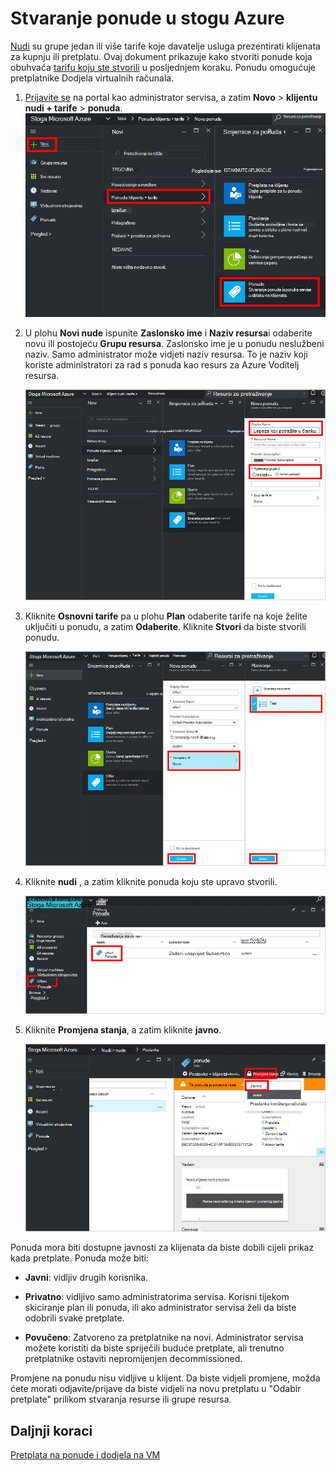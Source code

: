 <properties
    pageTitle="Stvaranje ponude u stogu Azure | Microsoft Azure"
    description="Kao administrator usluge, upute za stvaranje ponude za vaše klijenata u stogu Azure."
    services="azure-stack"
    documentationCenter=""
    authors="ErikjeMS"
    manager="byronr"
    editor=""/>

<tags
    ms.service="azure-stack"
    ms.workload="na"
    ms.tgt_pltfrm="na"
    ms.devlang="na"
    ms.topic="get-started-article"
    ms.date="09/26/2016"
    ms.author="erikje"/>

# <a name="create-an-offer-in-azure-stack"></a>Stvaranje ponude u stogu Azure

[Nudi](azure-stack-key-features.md#services-plans-offers-and-subscriptions) su grupe jedan ili više tarife koje davatelje usluga prezentirati klijenata za kupnju ili pretplatu. Ovaj dokument prikazuje kako stvoriti ponude koja obuhvaća [tarifu koju ste stvorili](azure-stack-create-plan.md) u posljednjem koraku. Ponudu omogućuje pretplatnike Dodjela virtualnih računala.

1.  [Prijavite se](azure-stack-connect-azure-stack.md#log-in-as-a-service-administrator) na portal kao administrator servisa, a zatim **Novo** > **klijentu nudi + tarife** > **ponuda**.
    ![](media/azure-stack-create-offer/image01.png)

2.  U plohu **Novi nude** ispunite **Zaslonsko ime** i **Naziv resursa**i odaberite novu ili postojeću **Grupu resursa**. Zaslonsko ime je u ponudu neslužbeni naziv. Samo administrator može vidjeti naziv resursa. To je naziv koji koriste administratori za rad s ponuda kao resurs za Azure Voditelj resursa.

    ![](media/azure-stack-create-offer/image01a.png)

3.  Kliknite **Osnovni tarife** pa u plohu **Plan** odaberite tarife na koje želite uključiti u ponudu, a zatim **Odaberite**. Kliknite **Stvori** da biste stvorili ponudu.

    ![](media/azure-stack-create-offer/image02.png)
    
4. Kliknite **nudi** , a zatim kliknite ponuda koju ste upravo stvorili.

    ![](media/azure-stack-create-offer/image03.png)


5.  Kliknite **Promjena stanja**, a zatim kliknite **javno**.
  
    ![](media/azure-stack-create-offer/image04.png)

Ponuda mora biti dostupne javnosti za klijenata da biste dobili cijeli prikaz kada pretplate. Ponuda može biti:

- **Javni**: vidljiv drugih korisnika.

- **Privatno**: vidljivo samo administratorima servisa. Korisni tijekom skiciranje plan ili ponuda, ili ako administrator servisa želi da biste odobrili svake pretplate.

- **Povučeno**: Zatvoreno za pretplatnike na novi. Administrator servisa možete koristiti da biste spriječili buduće pretplate, ali trenutno pretplatnike ostaviti nepromijenjen decommissioned.

Promjene na ponudu nisu vidljive u klijent. Da biste vidjeli promjene, možda ćete morati odjavite/prijave da biste vidjeli na novu pretplatu u "Odabir pretplate" prilikom stvaranja resurse ili grupe resursa.

## <a name="next-steps"></a>Daljnji koraci

[Pretplata na ponude i dodjela na VM](azure-stack-subscribe-plan-provision-vm.md)
